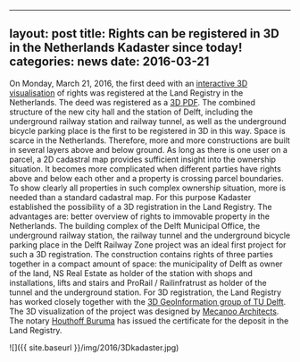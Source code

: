 ---
layout: post
title:  Rights can be registered in 3D in the Netherlands Kadaster since today!
categories: news
date: 2016-03-21
-------On Monday, March 21, 2016, the first deed with an [interactive 3D visualisation](https://youtu.be/vFMoH-2r7xo) of rights was registered at the Land Registry in the Netherlands. The deed was registered as a [3D PDF](https://3d.bk.tudelft.nl/pdfs/2016/3D2016001.pdf). The combined structure of the new city hall and the station of Delft, including the underground railway station and railway tunnel, as well as the underground bicycle parking place is the first to be registered in 3D in this way.Space is scarce in the Netherlands. Therefore, more and more constructions are built in several layers above and below ground. As long as there is one user on a parcel, a 2D cadastral map provides sufficient insight into the ownership situation. It becomes more complicated when different parties have rights above and below each other and a property is crossing parcel boundaries. To show clearly all properties in such complex ownership situation, more is needed than a standard cadastral map. For this purpose Kadaster established the possibility of a 3D registration in the Land Registry. The advantages are: better overview of rights to immovable property in the Netherlands.The building complex of the Delft Municipal Office, the underground railway station, the railway tunnel and the underground bicycle parking place in the Delft Railway Zone project was an ideal first project for such a 3D registration. The construction contains rights of three parties together in a compact amount of space: the municipality of Delft as owner of the land, NS Real Estate as holder of the station with shops and installations, lifts and stairs and ProRail / Railinfratrust as holder of the tunnel and the underground station.For 3D registration, the Land Registry has worked closely together with the [3D GeoInformation group of TU Delft](3d.bk.tudelft.nl). The 3D visualization of the project was designed by [Mecanoo Architects](http://www.mecanoo.nl). The notary [Houthoff Buruma](http://www.houthoff.com) has issued the certificate for the deposit in the Land Registry.

![]({{ site.baseurl }}/img/2016/3Dkadaster.jpg)
